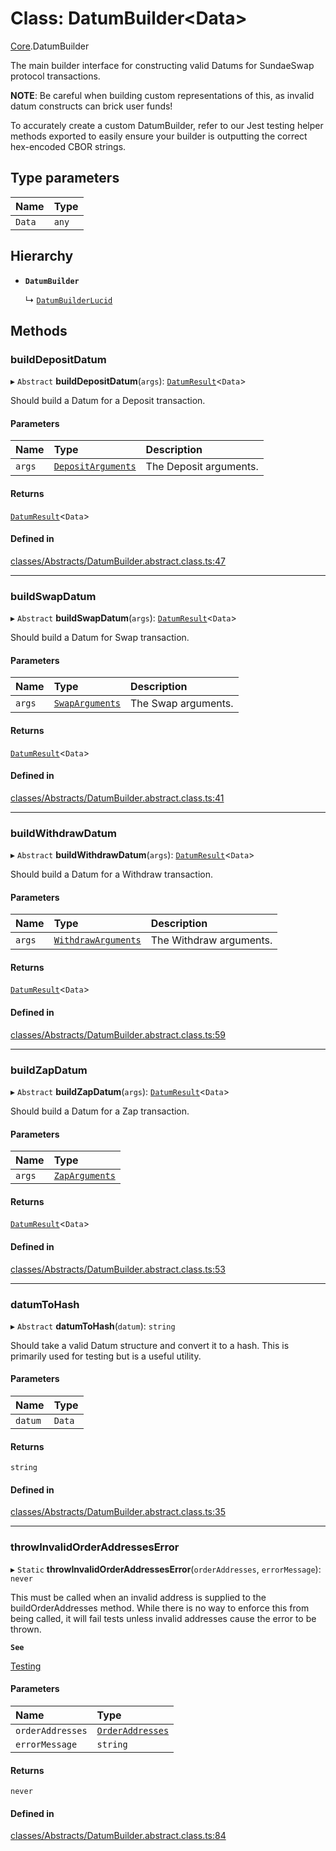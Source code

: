 # Class: DatumBuilder<Data\>

[Core](../modules/Core.md).DatumBuilder

The main builder interface for constructing valid Datums
for SundaeSwap protocol transactions.

**NOTE**: Be careful when building custom representations of this,
as invalid datum constructs can brick user funds!

To accurately create a custom DatumBuilder, refer to our Jest testing helper
methods exported to easily ensure your builder is outputting the correct hex-encoded
CBOR strings.

## Type parameters

| Name | Type |
| :------ | :------ |
| `Data` | `any` |

## Hierarchy

- **`DatumBuilder`**

  ↳ [`DatumBuilderLucid`](Extensions.DatumBuilderLucid.md)

## Methods

### buildDepositDatum

▸ `Abstract` **buildDepositDatum**(`args`): [`DatumResult`](../interfaces/Core.DatumResult.md)<`Data`\>

Should build a Datum for a Deposit transaction.

#### Parameters

| Name | Type | Description |
| :------ | :------ | :------ |
| `args` | [`DepositArguments`](../interfaces/Core.DepositArguments.md) | The Deposit arguments. |

#### Returns

[`DatumResult`](../interfaces/Core.DatumResult.md)<`Data`\>

#### Defined in

[classes/Abstracts/DatumBuilder.abstract.class.ts:47](https://github.com/SundaeSwap-finance/sundae-sdk/blob/main/packages/core/src/classes/Abstracts/DatumBuilder.abstract.class.ts#L47)

___

### buildSwapDatum

▸ `Abstract` **buildSwapDatum**(`args`): [`DatumResult`](../interfaces/Core.DatumResult.md)<`Data`\>

Should build a Datum for Swap transaction.

#### Parameters

| Name | Type | Description |
| :------ | :------ | :------ |
| `args` | [`SwapArguments`](../interfaces/Core.SwapArguments.md) | The Swap arguments. |

#### Returns

[`DatumResult`](../interfaces/Core.DatumResult.md)<`Data`\>

#### Defined in

[classes/Abstracts/DatumBuilder.abstract.class.ts:41](https://github.com/SundaeSwap-finance/sundae-sdk/blob/main/packages/core/src/classes/Abstracts/DatumBuilder.abstract.class.ts#L41)

___

### buildWithdrawDatum

▸ `Abstract` **buildWithdrawDatum**(`args`): [`DatumResult`](../interfaces/Core.DatumResult.md)<`Data`\>

Should build a Datum for a Withdraw transaction.

#### Parameters

| Name | Type | Description |
| :------ | :------ | :------ |
| `args` | [`WithdrawArguments`](../interfaces/Core.WithdrawArguments.md) | The Withdraw arguments. |

#### Returns

[`DatumResult`](../interfaces/Core.DatumResult.md)<`Data`\>

#### Defined in

[classes/Abstracts/DatumBuilder.abstract.class.ts:59](https://github.com/SundaeSwap-finance/sundae-sdk/blob/main/packages/core/src/classes/Abstracts/DatumBuilder.abstract.class.ts#L59)

___

### buildZapDatum

▸ `Abstract` **buildZapDatum**(`args`): [`DatumResult`](../interfaces/Core.DatumResult.md)<`Data`\>

Should build a Datum for a Zap transaction.

#### Parameters

| Name | Type |
| :------ | :------ |
| `args` | [`ZapArguments`](../interfaces/Core.ZapArguments.md) |

#### Returns

[`DatumResult`](../interfaces/Core.DatumResult.md)<`Data`\>

#### Defined in

[classes/Abstracts/DatumBuilder.abstract.class.ts:53](https://github.com/SundaeSwap-finance/sundae-sdk/blob/main/packages/core/src/classes/Abstracts/DatumBuilder.abstract.class.ts#L53)

___

### datumToHash

▸ `Abstract` **datumToHash**(`datum`): `string`

Should take a valid Datum structure and convert it to a hash.
This is primarily used for testing but is a useful utility.

#### Parameters

| Name | Type |
| :------ | :------ |
| `datum` | `Data` |

#### Returns

`string`

#### Defined in

[classes/Abstracts/DatumBuilder.abstract.class.ts:35](https://github.com/SundaeSwap-finance/sundae-sdk/blob/main/packages/core/src/classes/Abstracts/DatumBuilder.abstract.class.ts#L35)

___

### throwInvalidOrderAddressesError

▸ `Static` **throwInvalidOrderAddressesError**(`orderAddresses`, `errorMessage`): `never`

This must be called when an invalid address is supplied to the buildOrderAddresses method.
While there is no way to enforce this from being called, it will fail tests unless invalid addresses cause the error
to be thrown.

**`See`**

[Testing](../modules/Testing.md)

#### Parameters

| Name | Type |
| :------ | :------ |
| `orderAddresses` | [`OrderAddresses`](../modules/Core.md#orderaddresses) |
| `errorMessage` | `string` |

#### Returns

`never`

#### Defined in

[classes/Abstracts/DatumBuilder.abstract.class.ts:84](https://github.com/SundaeSwap-finance/sundae-sdk/blob/main/packages/core/src/classes/Abstracts/DatumBuilder.abstract.class.ts#L84)
